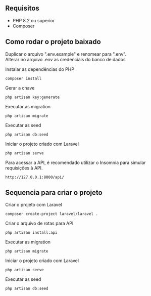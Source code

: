 ## Requisitos

* PHP 8.2 ou superior
* Composer

## Como rodar o projeto baixado

Duplicar o arquivo ".env.example" e renomear para ".env".<br>
Alterar no arquivo .env as credenciais do banco de dados<br>

Instalar as dependências do PHP
```
composer install
```

Gerar a chave
```
php artisan key:generate
```

Executar as migration
```
php artisan migrate
```

Executar as seed
```
php artisan db:seed
```

Iniciar o projeto criado com Laravel
```
php artisan serve
```

Para acessar a API, é recomendado utilizar o Insomnia para simular requisições à API.
```
http://127.0.0.1:8000/api/
```

## Sequencia para criar o projeto
Criar o projeto com Laravel
```
composer create-project laravel/laravel .
```

Criar o arquivo de rotas para API
```
php artisan install:api
```

Executar as migration
```
php artisan migrate
```

Iniciar o projeto criado com Laravel
```
php artisan serve
```

Executar as seed
```
php artisan db:seed
```